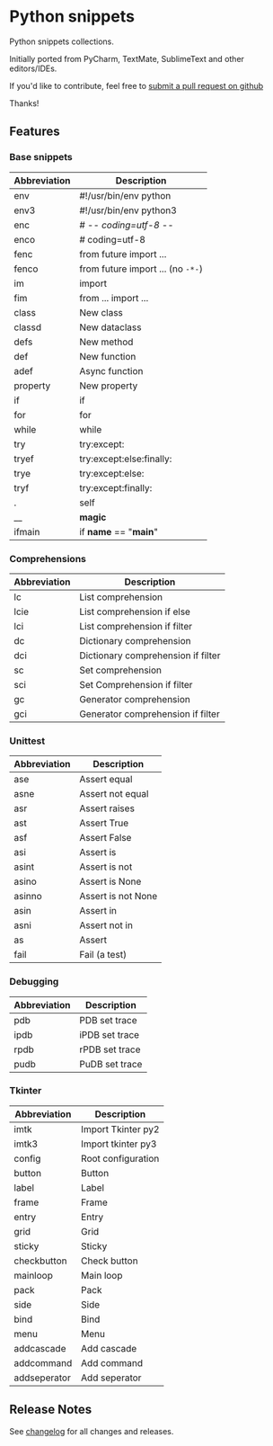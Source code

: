 # Python snippets

Python snippets collections.

Initially ported from PyCharm, TextMate, SublimeText and other editors/IDEs.

If you'd like to contribute, feel free to [submit a pull request on github](https://github.com/cstrap/python-snippets)

Thanks!

## Features

### Base snippets

| Abbreviation | Description                       |
|--------------|-----------------------------------|
| env          | #!/usr/bin/env python             |
| env3         | #!/usr/bin/env python3            |
| enc          | # -*- coding=utf-8 -*-            |
| enco         | # coding=utf-8                    |
| fenc         | from future import ...            |
| fenco        | from future import ... (no `-*-`) |
| im           | import                            |
| fim          | from ... import ...               |
| class        | New class                         |
| classd       | New dataclass                         |
| defs         | New method                        |
| def          | New function                      |
| adef         | Async function                    |
| property     | New property                      |
| if           | if                                |
| for          | for                               |
| while        | while                             |
| try          | try:except:                       |
| tryef        | try:except:else:finally:          |
| trye         | try:except:else:                  |
| tryf         | try:except:finally:               |
| .            | self                              |
| __           | __magic__                         |
| ifmain       | if __name__ == "__main__"         |

### Comprehensions

| Abbreviation | Description                        |
|--------------|------------------------------------|
| lc           | List comprehension                 |
| lcie         | List comprehension if else         |
| lci          | List comprehension if filter       |
| dc           | Dictionary comprehension           |
| dci          | Dictionary comprehension if filter |
| sc           | Set comprehension                  |
| sci          | Set Comprehension if filter        |
| gc           | Generator comprehension            |
| gci          | Generator comprehension if filter  |

### Unittest

| Abbreviation | Description        |
|--------------|--------------------|
| ase          | Assert equal       |
| asne         | Assert not equal   |
| asr          | Assert raises      |
| ast          | Assert True        |
| asf          | Assert False       |
| asi          | Assert is          |
| asint        | Assert is not      |
| asino        | Assert is None     |
| asinno       | Assert is not None |
| asin         | Assert in          |
| asni         | Assert not in      |
| as           | Assert             |
| fail         | Fail (a test)      |

### Debugging

| Abbreviation | Description    |
|--------------|----------------|
| pdb          | PDB set trace  |
| ipdb         | iPDB set trace |
| rpdb         | rPDB set trace |
| pudb         | PuDB set trace |

### Tkinter

| Abbreviation  | Description        |
|---------------|--------------------|
| imtk          | Import Tkinter py2 |
| imtk3         | Import tkinter py3 |
| config        | Root configuration |
| button        | Button             |
| label         | Label              |
| frame         | Frame              |
| entry         | Entry              |
| grid          | Grid               |
| sticky        | Sticky             |
| checkbutton   | Check button       |
| mainloop      | Main loop          |
| pack          | Pack               |
| side          | Side               |
| bind          | Bind               |
| menu          | Menu               |
| addcascade    | Add cascade        |
| addcommand    | Add command        |
| addseperator  | Add seperator      |

## Release Notes

See [changelog](CHANGELOG.md) for all changes and releases.
